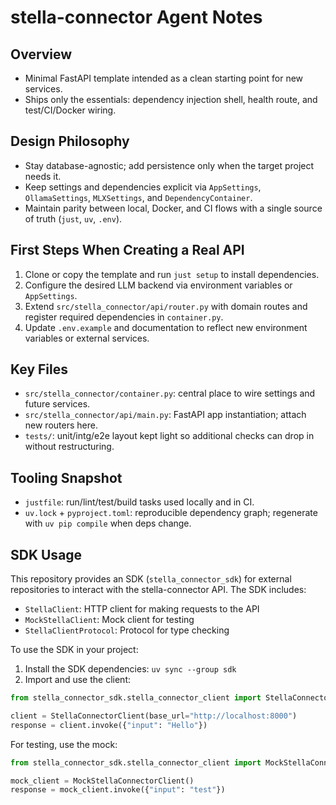 # stella-connector Agent Notes

## Overview
- Minimal FastAPI template intended as a clean starting point for new services.
- Ships only the essentials: dependency injection shell, health route, and test/CI/Docker wiring.

## Design Philosophy
- Stay database-agnostic; add persistence only when the target project needs it.
- Keep settings and dependencies explicit via `AppSettings`, `OllamaSettings`, `MLXSettings`, and `DependencyContainer`.
- Maintain parity between local, Docker, and CI flows with a single source of truth (`just`, `uv`, `.env`).

## First Steps When Creating a Real API
1. Clone or copy the template and run `just setup` to install dependencies.
2. Configure the desired LLM backend via environment variables or `AppSettings`.
3. Extend `src/stella_connector/api/router.py` with domain routes and register required dependencies in `container.py`.
4. Update `.env.example` and documentation to reflect new environment variables or external services.

## Key Files
- `src/stella_connector/container.py`: central place to wire settings and future services.
- `src/stella_connector/api/main.py`: FastAPI app instantiation; attach new routers here.
- `tests/`: unit/intg/e2e layout kept light so additional checks can drop in without restructuring.

## Tooling Snapshot
- `justfile`: run/lint/test/build tasks used locally and in CI.
- `uv.lock` + `pyproject.toml`: reproducible dependency graph; regenerate with `uv pip compile` when deps change.

## SDK Usage

This repository provides an SDK (`stella_connector_sdk`) for external repositories to interact with the stella-connector API. The SDK includes:

- `StellaClient`: HTTP client for making requests to the API
- `MockStellaClient`: Mock client for testing
- `StellaClientProtocol`: Protocol for type checking

To use the SDK in your project:

1. Install the SDK dependencies: `uv sync --group sdk`
2. Import and use the client:

```python
from stella_connector_sdk.stella_connector_client import StellaConnectorClient

client = StellaConnectorClient(base_url="http://localhost:8000")
response = client.invoke({"input": "Hello"})
```

For testing, use the mock:

```python
from stella_connector_sdk.stella_connector_client import MockStellaConnectorClient

mock_client = MockStellaConnectorClient()
response = mock_client.invoke({"input": "test"})
```

